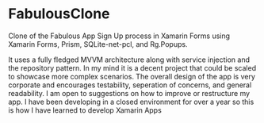 # FabulousClone
Clone of the Fabulous App Sign Up process in Xamarin Forms using Xamarin Forms, Prism, SQLite-net-pcl, and Rg.Popups.

It uses a fully fledged MVVM architecture along with service injection and the repository pattern. In my mind it is a decent project that could be scaled to showcase more complex scenarios. The overall design of the app is very corporate and encourages testability, seperation of concerns, and general readability. I am open to suggestions on how to improve or restructure my app. I have been developing in a closed environment for over a year so this is how I have learned to develop Xamarin Apps
